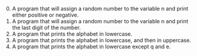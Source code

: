0. A program that will assign a random number to the variable n and print either positive or negative.
1. A program that will assign a random number to the variable n and print the last digit of the number.
2. A program that prints the alphabet in lowercase. 
3. A program that prints the alphabet in lowercase, and then in uppercase.
4. A program that prints the alphabet in lowercase except q and e.
